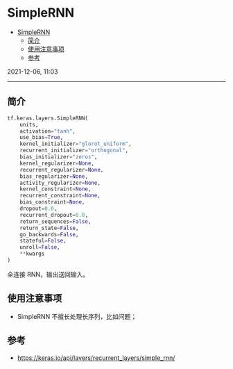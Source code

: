 # SimpleRNN

- [SimpleRNN](#simplernn)
  - [简介](#简介)
  - [使用注意事项](#使用注意事项)
  - [参考](#参考)

2021-12-06, 11:03
***

## 简介

```python
tf.keras.layers.SimpleRNN(
    units,
    activation="tanh",
    use_bias=True,
    kernel_initializer="glorot_uniform",
    recurrent_initializer="orthogonal",
    bias_initializer="zeros",
    kernel_regularizer=None,
    recurrent_regularizer=None,
    bias_regularizer=None,
    activity_regularizer=None,
    kernel_constraint=None,
    recurrent_constraint=None,
    bias_constraint=None,
    dropout=0.0,
    recurrent_dropout=0.0,
    return_sequences=False,
    return_state=False,
    go_backwards=False,
    stateful=False,
    unroll=False,
    **kwargs
)
```

全连接 RNN，输出送回输入。

## 使用注意事项

- SimpleRNN 不擅长处理长序列，比如问题；

## 参考

- https://keras.io/api/layers/recurrent_layers/simple_rnn/
